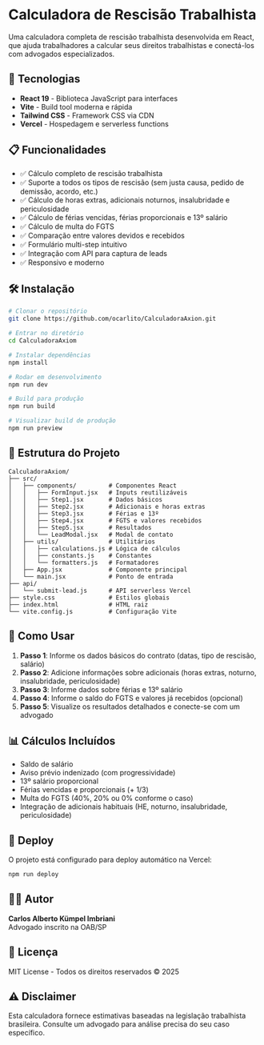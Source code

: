 # Calculadora de Rescisão Trabalhista

Uma calculadora completa de rescisão trabalhista desenvolvida em React, que ajuda trabalhadores a calcular seus direitos trabalhistas e conectá-los com advogados especializados.

## 🚀 Tecnologias

- **React 19** - Biblioteca JavaScript para interfaces
- **Vite** - Build tool moderna e rápida
- **Tailwind CSS** - Framework CSS via CDN
- **Vercel** - Hospedagem e serverless functions

## 📋 Funcionalidades

- ✅ Cálculo completo de rescisão trabalhista
- ✅ Suporte a todos os tipos de rescisão (sem justa causa, pedido de demissão, acordo, etc.)
- ✅ Cálculo de horas extras, adicionais noturnos, insalubridade e periculosidade
- ✅ Cálculo de férias vencidas, férias proporcionais e 13º salário
- ✅ Cálculo de multa do FGTS
- ✅ Comparação entre valores devidos e recebidos
- ✅ Formulário multi-step intuitivo
- ✅ Integração com API para captura de leads
- ✅ Responsivo e moderno

## 🛠️ Instalação

```bash
# Clonar o repositório
git clone https://github.com/ocarlito/CalculadoraAxion.git

# Entrar no diretório
cd CalculadoraAxiom

# Instalar dependências
npm install

# Rodar em desenvolvimento
npm run dev

# Build para produção
npm run build

# Visualizar build de produção
npm run preview
```

## 📁 Estrutura do Projeto

```
CalculadoraAxiom/
├── src/
│   ├── components/         # Componentes React
│   │   ├── FormInput.jsx   # Inputs reutilizáveis
│   │   ├── Step1.jsx       # Dados básicos
│   │   ├── Step2.jsx       # Adicionais e horas extras
│   │   ├── Step3.jsx       # Férias e 13º
│   │   ├── Step4.jsx       # FGTS e valores recebidos
│   │   ├── Step5.jsx       # Resultados
│   │   └── LeadModal.jsx   # Modal de contato
│   ├── utils/              # Utilitários
│   │   ├── calculations.js # Lógica de cálculos
│   │   ├── constants.js    # Constantes
│   │   └── formatters.js   # Formatadores
│   ├── App.jsx             # Componente principal
│   └── main.jsx            # Ponto de entrada
├── api/
│   └── submit-lead.js      # API serverless Vercel
├── style.css               # Estilos globais
├── index.html              # HTML raiz
└── vite.config.js          # Configuração Vite
```

## 🎯 Como Usar

1. **Passo 1**: Informe os dados básicos do contrato (datas, tipo de rescisão, salário)
2. **Passo 2**: Adicione informações sobre adicionais (horas extras, noturno, insalubridade, periculosidade)
3. **Passo 3**: Informe dados sobre férias e 13º salário
4. **Passo 4**: Informe o saldo do FGTS e valores já recebidos (opcional)
5. **Passo 5**: Visualize os resultados detalhados e conecte-se com um advogado

## 📊 Cálculos Incluídos

- Saldo de salário
- Aviso prévio indenizado (com progressividade)
- 13º salário proporcional
- Férias vencidas e proporcionais (+ 1/3)
- Multa do FGTS (40%, 20% ou 0% conforme o caso)
- Integração de adicionais habituais (HE, noturno, insalubridade, periculosidade)

## 🔗 Deploy

O projeto está configurado para deploy automático na Vercel:

```bash
npm run deploy
```

## 👨‍💼 Autor

**Carlos Alberto Kümpel Imbriani**  
Advogado inscrito na OAB/SP

## 📝 Licença

MIT License - Todos os direitos reservados © 2025

## ⚠️ Disclaimer

Esta calculadora fornece estimativas baseadas na legislação trabalhista brasileira. Consulte um advogado para análise precisa do seu caso específico.

